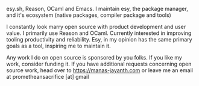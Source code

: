 esy.sh, Reason, OCaml and Emacs. I  maintain esy, the package manager, and it's ecosystem (native packages, compiler package and tools)

I constantly look marry open source with product development and user value. I primarily use Reason and OCaml. Currently interested in improving tooling productivity and reliability. Esy, in my opinion has the same primary goals as a tool, inspiring me to maintain it.

Any work I do on open source is sponsored by you folks. If you like my work, consider funding it. If you have additional requests concerning open source work, head over to https://manas-jayanth.com or leave me an email at prometheansacrifice [at] gmail 
